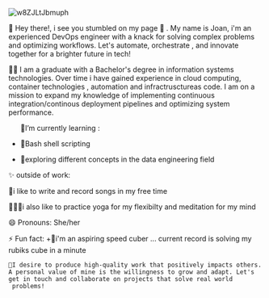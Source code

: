 
![w8ZJLtJbmuph](https://github.com/joanafanana/joanafanana/assets/68906597/cdfa7754-8cd3-4226-b998-3f65313a6778)



👋 Hey there!, i see you stumbled on my page 👀 . My name is Joan, i'm an experienced DevOps engineer with a knack for solving complex problems and optimizing workflows. Let's automate, orchestrate , and innovate together for a brighter future in tech!

👩‍🎓 I am a graduate with a Bachelor's degree in information systems technologies. Over time i have gained experience in cloud computing, container technologies , automation and infractrusctureas code. I am on a mission to expand my knowledge of implementing continuous integration/continous deployment pipelines and optimizing system performance.


 <ul>🌱I’m currently learning :
    <li>
      <p>👾Bash shell scripting </p> 
      </li>
    <li>
      <p>🤖exploring different concepts in the data engineering field</p>
      </li>
      </ul>
  

  ✨ outside of work:
      <p>🎵i like to write and record songs in my free time
      </p>🧘🏾‍♀️i also like to practice yoga for my flexibilty and meditation for my mind

😄 Pronouns: She/her
 
⚡ Fun fact:
      +🎲i'm an aspiring speed cuber ... current record is solving my rubiks cube in a minute
    
    🎯I desire to produce high-quality work that positively impacts others. A personal value of mine is the willingness to grow and adapt. Let's get in touch and collaborate on projects that solve real world 
     problems!



